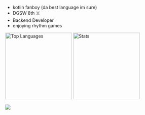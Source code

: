 - kotlin fanboy (da best language im sure)
- DGSW 8th ☠️
- Backend Developer
- enjoying rhythm games

<p align=left><img src="https://github-readme-stats.vercel.app/api/top-langs/?username=jombidev&amp;theme=radical"
        alt="Top Languages" height="210px">
        <img src="https://github-readme-stats.vercel.app/api?username=jombidev&amp;show_icons=true&amp;theme=radical"
        alt="Stats" height="210px"></p>
<a href="https://wakatime.com"><img src="https://wakatime.com/share/@d7baae8b-c0d3-497d-9baa-f6d8b2265087/0c593e01-1331-4488-86d4-7f7ff24731d4.png" /></a>
